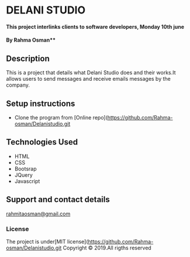 
# DELANI STUDIO
#### This project interlinks clients to software developers, Monday 10th june
#### By Rahma Osman**

## Description
This is a project that details what Delani Studio does and their works.It allows users to send messages and receive emails messages by the company.

## Setup instructions
* Clone the program from [Online repo](https://github.com/Rahma-osman/Delanistudio.git



## Technologies Used
* HTML
* CSS
* Bootsrap
* JQuery
* Javascript

## Support and contact details
rahmitaosman@gmail.com
### License
The project is under[MIT license](https://github.com/Rahma-osman/Delanistudio.git
Copyright &copy; 2019.All rigths reserved
